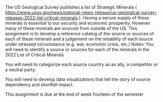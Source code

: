 The US Geological Survey publishes a list of Strategic Minerals ( https://www.usgs.gov/news/national-news-release/us-geological-survey-releases-2022-list-critical-minerals ). Having a secure supply of these minerals is essential to our security and economic prosperity. However many of these minerals are sourced from outside of the US. This assignment is to develop a reference catalog of the source or sources of each of these minerals and a judgement on the reliability of each source under stressed circumstance (e.g. war, economic crisis, etc.)
Notes:
You will need to identify a source or sources for each of the minerals in the 2022 List of Critical Minerals

You will need to categorize each source country as an ally, a competitor or a neutral party.

You will need to develop data visualizations that tell the story of source dependency and shortfall impact.

This assignment is due at the end of week fourteen of the semester

